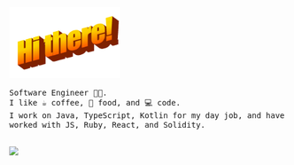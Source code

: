 <img src="https://github.com/potateros/potateros/blob/master/hithere.gif" width="200px"/>
<br>

<samp>Software Engineer 🧑‍💻.<br> 
I like ☕ coffee, 🍱 food, and 💻 code.<br>
I work on Java, TypeScript, Kotlin for my day job, and have worked with JS, Ruby, React, and Solidity.<br>
</samp>

<br>
<img src="https://media.giphy.com/media/sIIhZliB2McAo/giphy.gif" width="40vw"/>
